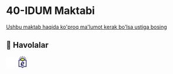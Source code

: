 # 40-IDUM Maktabi
<a href="https://40idum.netlify.app/" target="__blank">Ushbu maktab haqida ko'proq ma'lumot kerak bo'lsa ustiga bosing</a>

## 🔗 Havolalar
[![Facebook](assets/Facebook.png)](https://twitter.com/)
[![Facebook](assets/Emaktab.png)](https://twitter.com/)
